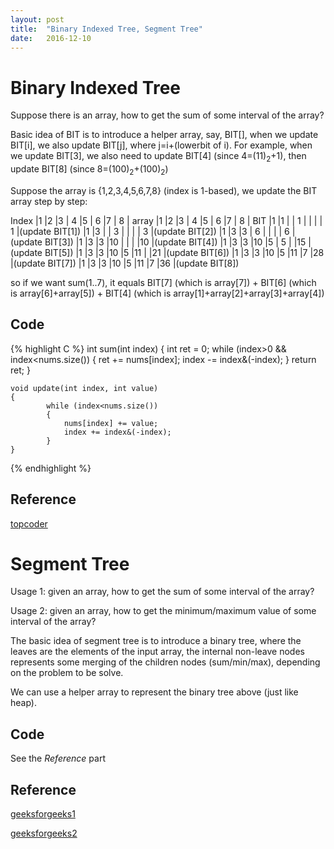```yaml
---
layout:	post
title:	"Binary Indexed Tree, Segment Tree"
date:	2016-12-10
---
```

# Binary Indexed Tree

Suppose there is an array, how to get the sum of some interval of the array?

Basic idea of BIT is to introduce a helper array, say, BIT[], when we update BIT[i], we also update BIT[j], where j=i+(lowerbit of i). For example, when we update BIT[3], we also need to update BIT[4] (since 4=(11)<sub>2</sub>+1), then update BIT[8] (since 8=(100)<sub>2</sub>+(100)<sub>2</sub>)

Suppose the array is {1,2,3,4,5,6,7,8} (index is 1-based), we update the BIT array step by step:

Index   |1   |2   |3  | 4   |5  | 6   |7  | 8   |
array   |1   |2   |3  | 4   |5  | 6   |7  | 8   |
BIT     |1   |1   |   | 1   |   |     |   | 1   |(update BIT[1])
        |1   |3   |   | 3   |   |     |   | 3   |(update BIT[2])
        |1   |3   |3  | 6   |   |     |   | 6   |(update BIT[3])
        |1   |3   |3  |10   |   |     |   |10   |(update BIT[4])
        |1   |3   |3  |10   |5  | 5   |   |15   |(update BIT[5])
        |1   |3   |3  |10   |5  |11   |   |21   |(update BIT[6])
        |1   |3   |3  |10   |5  |11   |7  |28   |(update BIT[7])
        |1   |3   |3  |10   |5  |11   |7  |36   |(update BIT[8])

so if we want sum(1..7), it equals BIT[7] (which is array[7]) + BIT[6] (which is array[6]+array[5]) + BIT[4] (which is array[1]+array[2]+array[3]+array[4])

## Code
{% highlight C %}
	int sum(int index)
	{
			int ret = 0;
			while (index>0 && index<nums.size())
			{
					ret += nums[index];
					index -= index&(-index);
			}
			return ret;
	}

	void update(int index, int value)
	{
			while (index<nums.size())
			{
				nums[index] += value;
				index += index&(-index);
			}
	}
{% endhighlight %}

## Reference

[topcoder](https://www.topcoder.com/community/data-science/data-science-tutorials/binary-indexed-trees/)

# Segment Tree

Usage 1: given an array, how to get the sum of some interval of the array?

Usage 2: given an array, how to get the minimum/maximum value of some interval of the array?

The basic idea of segment tree is to introduce a binary tree, where the leaves are the elements of the input array, the internal non-leave nodes represents some merging of the children nodes (sum/min/max), depending on the problem to be solve. 

We can use a helper array to represent the binary tree above (just like heap).

## Code
See the *Reference* part

## Reference

[geeksforgeeks1](http://www.geeksforgeeks.org/segment-tree-set-1-sum-of-given-range/)

[geeksforgeeks2](http://www.geeksforgeeks.org/segment-tree-set-1-range-minimum-query/)
